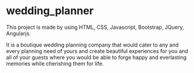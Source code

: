 # wedding_planner
This project is made by using  HTML, CSS, Javascript, Bootstrap, JQuery, Angularjs. 

It is a boutique wedding planning company that would cater to any and every planning 
need of yours and create beautiful experiences for you and all of your guests where you would be able 
to forge happy and everlasting memories while cherishing them for life.
